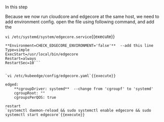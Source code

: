 #  
In this step 

Because we now run cloudcore and edgecore at the same host, we need to add environment config. open the file using following command, and add the 

`vi /etc/systemd/system/edgecore.service`{{execute}}  

```[Service]  
**Environment=CHECK_EDGECORE_ENVIRONMENT='false'**  --add this line   
Type=simple  
ExecStart=/usr/local/bin/edgecore  
Restart=always  
RestartSec=10```


`vi /etc/kubeedge/config/edgecore.yaml`{{execute}}

edged:  
    **cgroupDriver: systemd**  --change from 'cgroupf' to 'systemd'  
    cgroupRoot: ""  
    cgroupsPerQOS: true  

restart  
`systemctl daemon-reload && sudo systemctl enable edgecore && sudo systemctl start edgecore`{{execute}}
